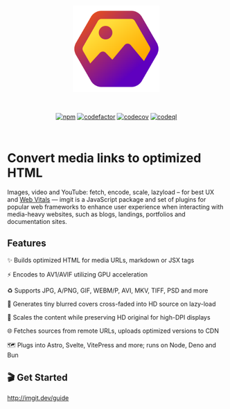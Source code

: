 <p align="center">
  <a href="https://imgit.dev" target="_blank" rel="noopener noreferrer">
    <img width="200" src="https://github.com/elringus/imgit/raw/main/docs/public/favicon.svg" alt="imgit logo">
  </a>
</p>
<br/>
<p align="center">
  <a href="https://www.npmjs.com/package/imgit"><img src="https://img.shields.io/npm/v/imgit" alt="npm"></a>
  <a href="https://codefactor.io/repository/github/elringus/imgit/overview/main"><img src="https://codefactor.io/repository/github/elringus/imgit/badge/main" alt="codefactor"></a>
  <a href="https://codecov.io/gh/elringus/imgit"><img src="https://codecov.io/gh/elringus/imgit/graph/badge.svg?token=3JvjXxyfag" alt="codecov"/></a>
  <a href="https://github.com/elringus/imgit/actions/workflows/codeql.yml"><img src="https://github.com/elringus/imgit/actions/workflows/codeql.yml/badge.svg" alt="codeql"></a>
</p>
<br/>

# Convert media links to optimized HTML

Images, video and YouTube: fetch, encode, scale, lazyload – for best UX and [Web Vitals](https://web.dev/vitals) — imgit is a JavaScript package and set of plugins for popular web frameworks to enhance user experience when interacting with media-heavy websites, such as blogs, landings, portfolios and documentation sites.

## Features

✨ Builds optimized HTML for media URLs, markdown or JSX tags

⚡ Encodes to AV1/AVIF utilizing GPU acceleration

♻️ Supports JPG, A/PNG, GIF, WEBM/P, AVI, MKV, TIFF, PSD and more

🌊 Generates tiny blurred covers cross-faded into HD source on lazy-load

📐 Scales the content while preserving HD original for high-DPI displays

🌐 Fetches sources from remote URLs, uploads optimized versions to CDN

🗺️ Plugs into Astro, Svelte, VitePress and more; runs on Node, Deno and Bun

## 🎬 Get Started

http://imgit.dev/guide
